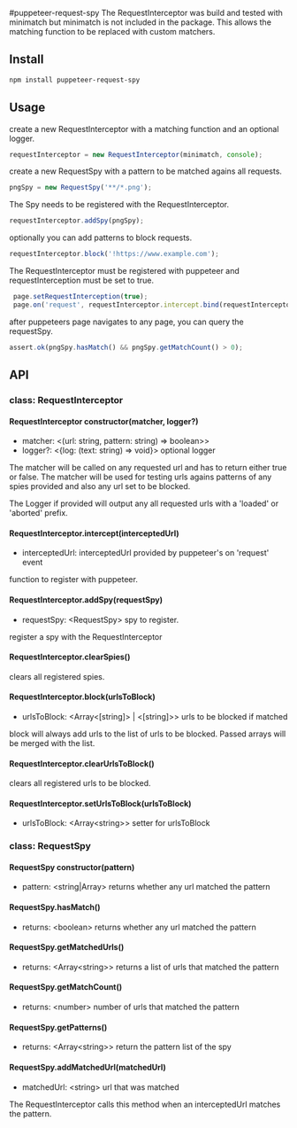 #puppeteer-request-spy
The RequestInterceptor was build and tested with minimatch but minimatch is not included in the package. This allows the matching function to be replaced with custom matchers.
## Install
```bash
npm install puppeteer-request-spy
```
                                  
## Usage

create a new RequestInterceptor with a matching function and an optional logger. 
```js
requestInterceptor = new RequestInterceptor(minimatch, console);
```
create a new RequestSpy with a pattern to be matched agains all requests.
```js
pngSpy = new RequestSpy('**/*.png');
```
The Spy needs to be registered with the RequestInterceptor.
```js
requestInterceptor.addSpy(pngSpy);
```
optionally you can add patterns to block requests. 
```js
requestInterceptor.block('!https://www.example.com');
```                    
The RequestInterceptor must be registered with puppeteer and requestInterception must be set to true.
```js
 page.setRequestInterception(true);
 page.on('request', requestInterceptor.intercept.bind(requestInterceptor));
```
after puppeteers page navigates to any page, you can query the requestSpy.
 ```js
assert.ok(pngSpy.hasMatch() && pngSpy.getMatchCount() > 0);
```
## API

### class: RequestInterceptor

#### RequestInterceptor constructor(matcher, logger?)    
- matcher: <(url: string, pattern: string) => boolean>>
- logger?: <{log: (text: string) => void}> optional logger

The matcher will be called on any requested url and has to return either true or false. The matcher will be used for testing urls agains patterns of any spies provided and also any url set to be blocked.

The Logger if provided will output any all requested urls with a 'loaded' or 'aborted' prefix.
#### RequestInterceptor.intercept(interceptedUrl)
- interceptedUrl: <Request> interceptedUrl provided by puppeteer's on 'request' event

function to register with puppeteer.

#### RequestInterceptor.addSpy(requestSpy)   
- requestSpy: \<RequestSpy> spy to register.

register a spy with the RequestInterceptor
                                            
#### RequestInterceptor.clearSpies()
clears all registered spies.

#### RequestInterceptor.block(urlsToBlock)
- urlsToBlock: <Array<[string]> | <[string]>> urls to be blocked if matched

block will always add urls to the list of urls to be blocked. Passed arrays will be merged with the list.

#### RequestInterceptor.clearUrlsToBlock()
clears all registered urls to be blocked.

#### RequestInterceptor.setUrlsToBlock(urlsToBlock)
- urlsToBlock: <Array\<string>> setter for urlsToBlock

### class: RequestSpy

#### RequestSpy constructor(pattern)
- pattern: \<string|Array<string>> returns whether any url matched the pattern

#### RequestSpy.hasMatch()
- returns: \<boolean> returns whether any url matched the pattern

#### RequestSpy.getMatchedUrls()
- returns: \<Array\<string\>\> returns a list of urls that matched the pattern

#### RequestSpy.getMatchCount()
- returns: \<number> number of urls that matched the pattern 

#### RequestSpy.getPatterns()
- returns: \<Array\<string\>\> return the pattern list of the spy
                                          
#### RequestSpy.addMatchedUrl(matchedUrl)
- matchedUrl: \<string> url that was matched   

The RequestInterceptor calls this method when an interceptedUrl matches the pattern.
